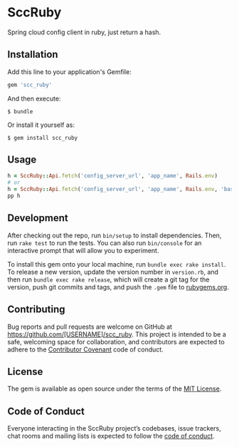 # SccRuby

Spring cloud config client in ruby, just return a hash.

## Installation

Add this line to your application's Gemfile:

```ruby
gem 'scc_ruby'
```

And then execute:

    $ bundle

Or install it yourself as:

    $ gem install scc_ruby

## Usage

```ruby
h = SccRuby::Api.fetch('config_server_url', 'app_name', Rails.env)
# or
h = SccRuby::Api.fetch('config_server_url', 'app_name', Rails.env, 'basic_auth_username', 'basic_auth_password')
pp h
```

## Development

After checking out the repo, run `bin/setup` to install dependencies. Then, run `rake test` to run the tests. You can also run `bin/console` for an interactive prompt that will allow you to experiment.

To install this gem onto your local machine, run `bundle exec rake install`. To release a new version, update the version number in `version.rb`, and then run `bundle exec rake release`, which will create a git tag for the version, push git commits and tags, and push the `.gem` file to [rubygems.org](https://rubygems.org).

## Contributing

Bug reports and pull requests are welcome on GitHub at https://github.com/[USERNAME]/scc_ruby. This project is intended to be a safe, welcoming space for collaboration, and contributors are expected to adhere to the [Contributor Covenant](http://contributor-covenant.org) code of conduct.

## License

The gem is available as open source under the terms of the [MIT License](https://opensource.org/licenses/MIT).

## Code of Conduct

Everyone interacting in the SccRuby project’s codebases, issue trackers, chat rooms and mailing lists is expected to follow the [code of conduct](https://github.com/[USERNAME]/scc_ruby/blob/master/CODE_OF_CONDUCT.md).

